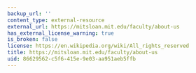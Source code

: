 ```yaml
---
backup_url: ''
content_type: external-resource
external_url: https://mitsloan.mit.edu/faculty/about-us
has_external_license_warning: true
is_broken: false
license: https://en.wikipedia.org/wiki/All_rights_reserved
title: https://mitsloan.mit.edu/faculty/about-us
uid: 86629562-c5f6-415e-9e03-aa951aeb5ffb
---
```

